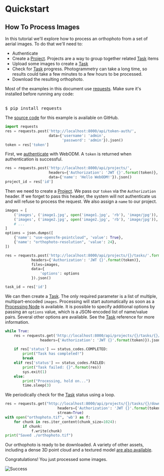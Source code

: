 # Quickstart

## How To Process Images

In this tutorial we'll explore how to process an orthophoto from a set of aerial images. To do that we'll need to:

 - Authenticate
 - Create a [Project](#project). Projects are a way to group together related [Task](#task) items
 - Upload some images to create a [Task](#task)
 - Check for [Task](#task) progress. Photogrammetry can take a long time, so results could take a few minutes to a few hours to be processed.
 - Download the resulting orthophoto.

<aside class="notice">Most of the examples in this document use <a href="http://docs.python-requests.org/en/latest/index.html" target="_blank">requests</a>. Make sure it's installed before running any code:<br/><br/>

<pre class="higlight shell">
$ pip install requests
</pre>
</aside>

<aside class="notice">
The <a href="https://github.com/OpenDroneMap/WebODM/tree/master/slate/examples/process_images.py" target="_blank">source code</a> for this example is available on GitHub</a>.
</aside>

```python
import requests
res = requests.post('http://localhost:8000/api/token-auth/', 
					data={'username': 'admin',
						  'password': 'admin'}).json()
token = res['token']
```

First, we <a href="#authenticate">authenticate</a> with WebODM. A `token` is returned when authentication is successful.
<div class="clear"></div>

```python
res = requests.post('http://localhost:8000/api/projects/', 
					headers={'Authorization': 'JWT {}'.format(token)},
					data={'name': 'Hello WebODM!'}).json()
project_id = res['id']
```

Then we need to create a [Project](#project). We pass our `token` via the `Authorization` header. If we forget to pass this header, the system will not authenticate us and will refuse to process the request. We also assign a `name` to our project.
<div class="clear"></div>

```python
images = [
	('images', ('image1.jpg', open('image1.jpg', 'rb'), 'image/jpg')), 
	('images', ('image2.jpg', open('image2.jpg', 'rb'), 'image/jpg')),
	# ...
]
options = json.dumps([
	{'name': "use-opensfm-pointcloud", 'value': True},
	{'name': "orthophoto-resolution", 'value': 24},
])

res = requests.post('http://localhost:8000/api/projects/{}/tasks/'.format(project_id), 
			headers={'Authorization': 'JWT {}'.format(token)},
			files=images,
			data={
				'options': options
			}).json()

task_id = res['id']
```

We can then create a [Task](#task). The only required parameter is a list of multiple, multipart-encoded `images`. Processing will start automatically
as soon as a [Processing Node](#processingnode) is available. It is possible to specify additional options by passing an `options` value, which is a JSON-encoded list of name/value pairs. Several other options are available. See the [Task](#task) reference for more information.
<div class="clear"></div>

```python
while True:
	res = requests.get('http://localhost:8000/api/projects/{}/tasks/{}/'.format(project_id, task_id), 
				headers={'Authorization': 'JWT {}'.format(token)}).json()
	
	if res['status'] == status_codes.COMPLETED:
		print("Task has completed!")
		break
	elif res['status'] == status_codes.FAILED:
		print("Task failed: {}".format(res))
		sys.exit(1)
	else:
		print("Processing, hold on...")
		time.sleep(3)
```

We periodically check for the [Task](#task) status using a loop.
<div class="clear"></div>

```python
res = requests.get("http://localhost:8000/api/projects/{}/tasks/{}/download/geotiff/".format(project_id, task_id), 
						headers={'Authorization': 'JWT {}'.format(token)},
						stream=True)
with open("orthophoto.tif", 'wb') as f:
    for chunk in res.iter_content(chunk_size=1024): 
        if chunk:
            f.write(chunk)
print("Saved ./orthophoto.tif")
```

Our orthophoto is ready to be downloaded. A variety of other assets, including a dense 3D point cloud and a textured model [are also available](#download).

Congratulations! You just processed some images.

![Success](https://i.imgflip.com/2/ipzhf.jpg)